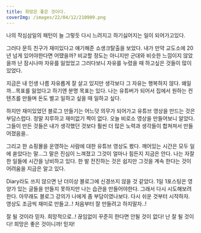```yaml
---
title: 희망은 좋은 것이다.
coverImg: /images/22/04/12/210909.png
---
```


나의 작심삼일의 패턴이 늘 그렇듯 다시 느려지고 하기싫어지는 일이 되어가고있다.

<!--more-->

그러다 문득 친구가 재미있다고 얘기해준 쇼생크탈출을 보았다. 내가 만약 교도소에 20년 넘게 있어야한다면 어땠을까? 비교할 정도는 아니지만 군대와 비슷한 느낌이지 않았을까 난 잠시나마 자유를 잃었었고 그러다보니 자유를 누렸을 때 하고싶은 것들이 많이 있었다.

지금은 내 인생 나름 자유롭게 잘 살고 있지만 생각보다 그 자유는 행복하지 않다. 왜일까...목표를 잃었다고 하기엔 분명 목표는 있다. 나는 유튜버가 되어서 집에서 원하는 컨텐츠를 만들며 돈도 벌고 일하고 싶을 때 일하고 싶다.

하지만 재미있었던 블로그 만들기는 어느덧 의무가 되어가고 유튜브 영상을 만드는 것은 부담스럽다. 정말 지루하고 재미없기 짝이 없다. 오늘 비로소 영상을 만들어보니 알았다. 그들이 만든 것들은 내가 생각했던 것보다 훨씬 더 많은 노력과 생각들이 합쳐져서 만들어졌음을..

그리고 한 쇼핑몰을 운영하는 사람에 대한 유튜브 영상도 봤다. 깨어있는 시간은 모두 일에 쏟았다는 말...그 말은 진심이 느껴졌고 그것이 얼마나 힘든지 지금은 안다. 나는 자잘한 일들에 시간을 낭비하고 있다. 한 발 전진하는 것은 쉽지만 그것을 계속 한다는 것이 어려움을 지금은 알고 있다.

Diary라도 쓰지 않으면 난 더이상 블로그에 신경쓰지 않을 것 같았다. 1일 1포스팅은 영양가 있는 글들을 만들지 못하지만 나는 습관을 만들어야한다. 그래서 다시 시도해보려 한다. 아무래도 블로그 강의가 나에게 좀 부담이였나보다. 다시 쉬운 것부터 시작하자. 영상도 조금씩 재미로 만들고..! 처음부터 잘 만들려고 하지말자..!

잘 될 것이라 믿자. 희망적으로..! 끊임없이 꾸준히 한다면 안될 것이 없다! 난 잘 될 것이다! 희망은 좋은 것이니까! 믿자!
